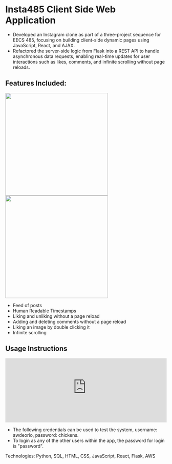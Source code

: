 # Insta485 Client Side Web Application 

- Developed an Instagram clone as part of a three-project sequence for EECS 485, focusing on building client-side dynamic pages using JavaScript, React, and AJAX.
- Refactored the server-side logic from Flask into a REST API to handle asynchronous data requests, enabling real-time updates for user interactions such as likes, comments, and infinite scrolling without page reloads.

## Features Included:
<p>
  <img src="assets/demo-infinitescroll-ezgif.com-video-to-gif-converter (1).gif" width="320px">
  <img src="assets/demo-insta485-heart-ezgif.com-video-to-gif-converter (1).gif" width="320px">
</p>  

- Feed of posts
- Human Readable Timestamps
- Liking and unliking without a page reload
- Adding and deleting comments without a page reload
- Liking an image by double clicking it
- Infinite scrolling

## Usage Instructions

  <p>
    <iframe src="http://ec2-18-219-187-14.us-east-2.compute.amazonaws.com/" width="100%" height="200" frameborder="0" scrolling="yes"></iframe>  
  </p>  

- The following credentials can be used to test the system, username: awdeorio, password: chickens.
- To login as any of the other users within the app, the password for login is "password".

Technologies: Python, SQL, HTML, CSS, JavaScript, React, Flask, AWS  
